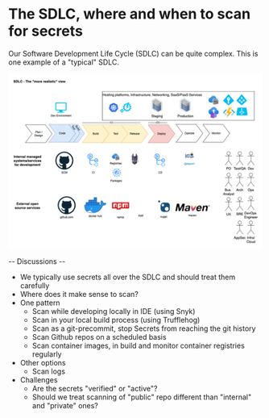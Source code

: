 # The SDLC, where and when to scan for secrets

Our Software Development Life Cycle (SDLC) can be quite complex. This is one example of a "typical" SDLC.

![Example SLDC](./tm-example-sdlc-real.png)

-- Discussions --

- We typically use secrets all over the SDLC and should treat them carefully
- Where does it make sense to scan?
- One pattern
    - Scan while developing locally in IDE (using Snyk)
    - Scan in your local build process (using Trufflehog)
    - Scan as a git-precommit, stop Secrets from reaching the git history
    - Scan Github repos on a scheduled basis
    - Scan container images, in build and monitor container registries regularly
- Other options
    - Scan logs 
- Challenges
    - Are the secrets "verified" or "active"?
    - Should we treat scanning of "public" repo different than "internal" and "private" ones?


